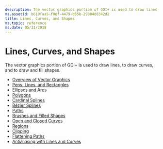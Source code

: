 ```yaml
---
description: The vector graphics portion of GDI+ is used to draw lines, to draw curves, and to draw and fill shapes.
ms.assetid: b610faa5-f0ef-4479-b55b-29004d8342d2
title: Lines, Curves, and Shapes
ms.topic: reference
ms.date: 05/31/2018
---
```


# Lines, Curves, and Shapes

The vector graphics portion of GDI+ is used to draw lines, to draw curves, and to draw and fill shapes.

-   [Overview of Vector Graphics](-gdiplus-overview-of-vector-graphics-about.md)
-   [Pens, Lines, and Rectangles](-gdiplus-pens-lines-and-rectangles-about.md)
-   [Ellipses and Arcs](-gdiplus-ellipses-and-arcs-about.md)
-   [Polygons](-gdiplus-polygons-about.md)
-   [Cardinal Splines](-gdiplus-cardinal-splines-about.md)
-   [Bézier Splines](-gdiplus-bezier-splines-about.md)
-   [Paths](-gdiplus-paths-about.md)
-   [Brushes and Filled Shapes](-gdiplus-brushes-and-filled-shapes-about.md)
-   [Open and Closed Curves](-gdiplus-open-and-closed-curves-about.md)
-   [Regions](-gdiplus-regions-about.md)
-   [Clipping](-gdiplus-clipping-about.md)
-   [Flattening Paths](-gdiplus-flattening-paths-about.md)
-   [Antialiasing with Lines and Curves](-gdiplus-antialiasing-with-lines-and-curves-about.md)

 

 




